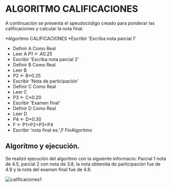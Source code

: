 #  ALGORITMO CALIFICACIONES
A continuación se presenta el speudocódigo creado para ponderar las calificaciones y calcular la nota final. 

*Algoritmo CALIFICACIONES
*Escribir 'Escriba nota parcial 1'
*  Definir A Como Real
* Leer A 
*P1 <- A*0.25
* Escribir 'Escriba nota parcial 2'
* Definir B Como Real
* Leer B
* P2 <- B*0.25
*  Escribir 'Nota de participación'
* Definir C Como Real
* Leer C
* P3 <- C*0.20
*  Escribir 'Examen final'
* Definir D Como Real
* Leer D
* P4 <- D*0.30
* F <- P1+P2+P3+P4
* Escribir 'nota final es:',F
FinAlgoritmo

## Algoritmo y ejecución.
Se realizó ejecución del algoritmo con la siguiente informacio: Parcial 1 nota de 4.5, parcial 2 con nota de 3.8, la nota obtenida de participación fue de 4.9 y la nota del examen final fue de 4.8. 

![calificaciones1](https://user-images.githubusercontent.com/69405634/90161357-9e3ed580-dd58-11ea-88b7-116130c3586c.png)
